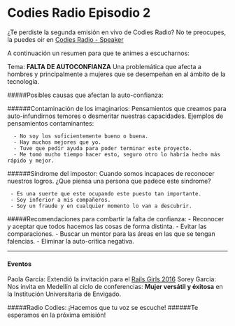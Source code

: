 Codies Radio Episodio 2
== 
 ¿Te perdiste la segunda emisión en vivo de Codies Radio? 
 No te preocupes, la puedes oir en [Codies Radio - Speaker](http://www.spreaker.com/user/codies/codies-radio-episode-2)
 
  A continuación un resumen para que te animes a escucharnos:

  Tema: **FALTA DE AUTOCONFIANZA**
  Una problemática que afecta a hombres y principalmente a mujeres que se desempeñan en al ámbito de la tecnología.

#####Posibles causas que afectan la auto-confianza:

######Contaminación de los imaginarios:
  Pensamientos que creamos para auto-infundirnos temores o desmeritar nuestras capacidades. Ejemplos de pensamientos contaminantes:

      - No soy los suficientemente bueno o buena.
      - Hay muchos mejores que yo.
      - Tuve que pedír ayuda para poder terminar este proyecto.
      - Me tomó mucho tiempo hacer esto, seguro otro lo habría hecho más rápido y mejor.

######Síndrome del impostor:
  Cuando somos incapaces de reconocer nuestros logros. ¿Que piensa una persona que padece este sindrome?

     - Es una suerte que este ocupando este puesto tan importante.
     - Soy inferior a mis compañeros.
     - Soy un fraude y en cualquier momento lo van a descubrir.

#####Recomendaciones para combartir la falta de confianza:
    - Reconocer y aceptar que todos hacemos las cosas de forma distinta.
    - Evitar las comparaciones.
    - Buscar un mentor para las áreas en las que se tengan falencias.
    - Eliminar la auto-critica negativa.


___
#### Eventos
 Paola García: Extendió la invitación para el [Rails Girls 2016](http://railsgirls.com/)
 Sorey Garcia: Nos invita en Medellín al ciclo de conferencias: **Mujer versátil y éxitosa** en la Institución Universitaria de Envigado.



#####Radio Codies: ¡Hacemos que tu voz se escuche!
######Te esperamos en la próxima emisión!

